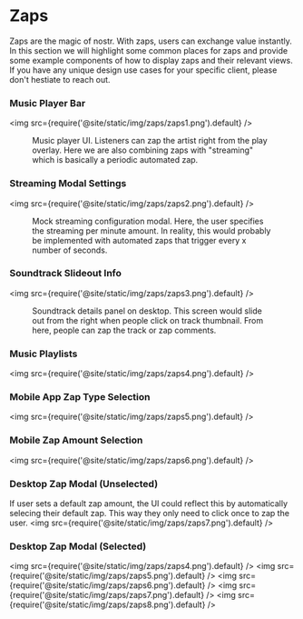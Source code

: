 # Zaps
Zaps are the magic of nostr. With zaps, users can exchange value instantly. In this section we will highlight some common places for zaps and provide some example components of how to display zaps and their relevant views. If you have any unique design use cases for your specific client, please don't hestiate to reach out.

### Music Player Bar

<img src={require('@site/static/img/zaps/zaps1.png').default} />
<figure>
<figcaption>Music player UI. Listeners can zap the artist right from the play overlay. Here we are also combining zaps with "streaming" which is basically a periodic automated zap. </figcaption>
</figure>



### Streaming Modal Settings

<img src={require('@site/static/img/zaps/zaps2.png').default} />
<figure>
<figcaption>Mock streaming configuration modal. Here, the user specifies the streaming per minute amount. In reality, this would probably be implemented with automated zaps that trigger every x number of seconds.  </figcaption>
</figure>


### Soundtrack Slideout Info

<img src={require('@site/static/img/zaps/zaps3.png').default} />
<figure>
<figcaption>Soundtrack details panel on desktop. This screen would slide out from the right when people click on track thumbnail. From here, people can zap the track or zap comments. </figcaption>
</figure>


### Music Playlists
<img src={require('@site/static/img/zaps/zaps4.png').default} />

### Mobile App Zap Type Selection
<img src={require('@site/static/img/zaps/zaps5.png').default} />

### Mobile Zap Amount Selection
<img src={require('@site/static/img/zaps/zaps6.png').default} />

### Desktop Zap Modal (Unselected)
If user sets a default zap amount, the UI could reflect this by automatically selecing their default zap. This way they only need to click once to zap the user.
<img src={require('@site/static/img/zaps/zaps7.png').default} />

### Desktop Zap Modal (Selected)

<img src={require('@site/static/img/zaps/zaps4.png').default} />
<img src={require('@site/static/img/zaps/zaps5.png').default} />
<img src={require('@site/static/img/zaps/zaps6.png').default} />
<img src={require('@site/static/img/zaps/zaps7.png').default} />
<img src={require('@site/static/img/zaps/zaps8.png').default} />